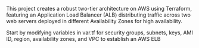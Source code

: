 This project creates a robust two-tier architecture on AWS using Terraform, featuring an Application Load Balancer (ALB) distributing traffic across two web servers deployed in different Availability Zones for high availability.

Start by modifying variables in var.tf for security groups, subnets, keys, AMI ID, region, availability zones, and VPC to establish an AWS ELB

